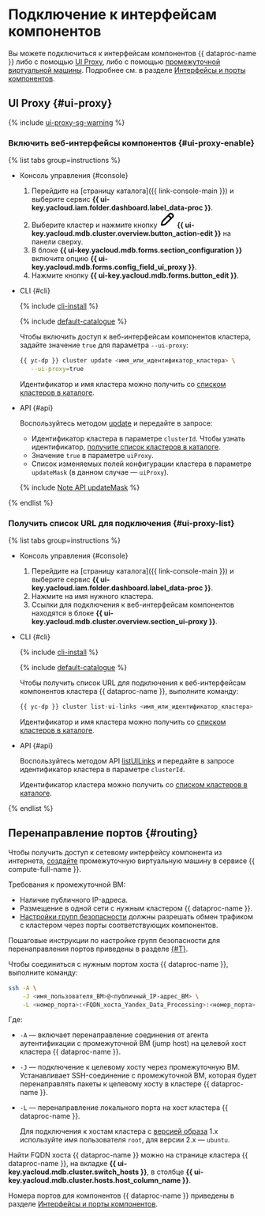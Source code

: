 # Подключение к интерфейсам компонентов

Вы можете подключиться к интерфейсам компонентов {{ dataproc-name }} либо с помощью [UI Proxy](#ui-proxy), либо с помощью [промежуточной виртуальной машины](#routing). Подробнее см. в разделе [Интерфейсы и порты компонентов](../concepts/interfaces.md).

## UI Proxy {#ui-proxy}

{% include [ui-proxy-sg-warning](../../_includes/data-processing/ui-proxy-sg-warning.md) %}

### Включить веб-интерфейсы компонентов {#ui-proxy-enable}

{% list tabs group=instructions %}

- Консоль управления {#console}

    1. Перейдите на [страницу каталога]({{ link-console-main }}) и выберите сервис **{{ ui-key.yacloud.iam.folder.dashboard.label_data-proc }}**.
    1. Выберите кластер и нажмите кнопку ![pencil](../../_assets/console-icons/pencil.svg) **{{ ui-key.yacloud.mdb.cluster.overview.button_action-edit }}** на панели сверху.
    1. В блоке **{{ ui-key.yacloud.mdb.forms.section_configuration }}** включите опцию **{{ ui-key.yacloud.mdb.forms.config_field_ui_proxy }}**.
    1. Нажмите кнопку **{{ ui-key.yacloud.mdb.forms.button_edit }}**.

- CLI {#cli}

    {% include [cli-install](../../_includes/cli-install.md) %}

    {% include [default-catalogue](../../_includes/default-catalogue.md) %}

    Чтобы включить доступ к веб-интерфейсам компонентов кластера, задайте значение `true` для параметра `--ui-proxy`:

    ```bash
    {{ yc-dp }} cluster update <имя_или_идентификатор_кластера> \
       --ui-proxy=true
    ```

    Идентификатор и имя кластера можно получить со [списком кластеров в каталоге](cluster-list.md#list).

- API {#api}

    Воспользуйтесь методом [update](../api-ref/Cluster/update.md) и передайте в запросе:

    * Идентификатор кластера в параметре `clusterId`. Чтобы узнать идентификатор, [получите список кластеров в каталоге](cluster-list.md#list).
    * Значение `true` в параметре `uiProxy`.
    * Список изменяемых полей конфигурации кластера в параметре `updateMask` (в данном случае — `uiProxy`).

    {% include [Note API updateMask](../../_includes/note-api-updatemask.md) %}

{% endlist %}

### Получить список URL для подключения {#ui-proxy-list}

{% list tabs group=instructions %}

- Консоль управления {#console}

    1. Перейдите на [страницу каталога]({{ link-console-main }}) и выберите сервис **{{ ui-key.yacloud.iam.folder.dashboard.label_data-proc }}**.
    1. Нажмите на имя нужного кластера.
    1. Ссылки для подключения к веб-интерфейсам компонентов находятся в блоке **{{ ui-key.yacloud.mdb.cluster.overview.section_ui-proxy }}**.

- CLI {#cli}

    {% include [cli-install](../../_includes/cli-install.md) %}

    {% include [default-catalogue](../../_includes/default-catalogue.md) %}

    Чтобы получить список URL для подключения к веб-интерфейсам компонентов кластера {{ dataproc-name }}, выполните команду:

    ```bash
    {{ yc-dp }} cluster list-ui-links <имя_или_идентификатор_кластера>
    ```

    Идентификатор и имя кластера можно получить со [списком кластеров в каталоге](cluster-list.md#list).

- API {#api}

    Воспользуйтесь методом API [listUILinks](../api-ref/Cluster/listUILinks.md) и передайте в запросе идентификатор кластера в параметре `clusterId`.

    Идентификатор кластера можно получить со [списком кластеров в каталоге](cluster-list.md#list).

{% endlist %}

## Перенаправление портов {#routing}

Чтобы получить доступ к сетевому интерфейсу компонента из интернета, [создайте](../../compute/operations/vm-create/create-linux-vm.md) промежуточную виртуальную машину в сервисе {{ compute-full-name }}.

Требования к промежуточной ВМ:

* Наличие публичного IP-адреса.
* Размещение в одной сети с нужным кластером {{ dataproc-name }}.
* [Настройки групп безопасности](../concepts/network.md#security-groups) должны разрешать обмен трафиком с кластером через порты соответствующих компонентов.

Пошаговые инструкции по настройке групп безопасности для перенаправления портов приведены в разделе [{#T}](connect.md#configuring-security-groups).

Чтобы соединиться с нужным портом хоста {{ dataproc-name }}, выполните команду:


```bash
ssh -A \
    -J <имя_пользователя_ВМ>@<публичный_IP-адрес_ВМ> \
    -L <номер_порта>:<FQDN_хоста_Yandex_Data_Processing>:<номер_порта> <имя_пользователя>@<FQDN_хоста_Yandex_Data_Processing>
```



Где:

* `-A` — включает перенаправление соединения от агента аутентификации с промежуточной ВМ (jump host) на целевой хост кластера {{ dataproc-name }}.
* `-J` — подключение к целевому хосту через промежуточную ВМ. Устанавливает SSH-соединение с промежуточной ВМ, которая будет перенаправлять пакеты к целевому хосту в кластере {{ dataproc-name }}.
* `-L` — перенаправление локального порта на хост кластера {{ dataproc-name }}.

    
    Для подключения к хостам кластера с [версией образа](../concepts/environment.md) 1.x используйте имя пользователя `root`, для версии 2.x — `ubuntu`.


Найти FQDN хоста {{ dataproc-name }} можно на странице кластера {{ dataproc-name }}, на вкладке **{{ ui-key.yacloud.mdb.cluster.switch_hosts }}**, в столбце **{{ ui-key.yacloud.mdb.cluster.hosts.host_column_name }}**.

Номера портов для компонентов {{ dataproc-name }} приведены в разделе [Интерфейсы и порты компонентов](../concepts/interfaces.md#port-numbers).
